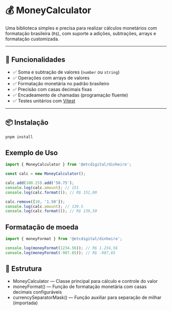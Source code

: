# 💰 MoneyCalculator

Uma biblioteca simples e precisa para realizar cálculos monetários com formatação brasileira (`R$`), com suporte a adições, subtrações, arrays e formatação customizada.

---

## 🚀 Funcionalidades

- ✅ Soma e subtração de valores (`number` ou `string`)
- ✅ Operações com arrays de valores
- ✅ Formatação monetária no padrão brasileiro
- ✅ Precisão com casas decimais fixas
- ✅ Encadeamento de chamadas (programação fluente)
- ✅ Testes unitários com [Vitest](https://vitest.dev)

---

## 📦 Instalação

```bash
pnpm install
```

## Exemplo de Uso

```ts
import { MoneyCalculator } from '@etcdigital/dinheiro';

const calc = new MoneyCalculator();

calc.add(100.25).add('50.75');
console.log(calc.amount); // 151
console.log(calc.format()); // R$ 151,00

calc.remove([10, '1.50']);
console.log(calc.amount); // 139.5
console.log(calc.format()); // R$ 139,50
```

## Formatação de moeda

```ts
import { moneyFormat } from '@etcdigital/dinheiro';

console.log(moneyFormat(1234.56)); // R$ 1.234,56
console.log(moneyFormat(-987.65)); // R$ -987,65
```

## 🧠 Estrutura
- MoneyCalculator — Classe principal para cálculo e controle do valor
- moneyFormat() — Função de formatação monetária com casas decimais configuráveis
- currencySeparatorMask() — Função auxiliar para separação de milhar (importada)